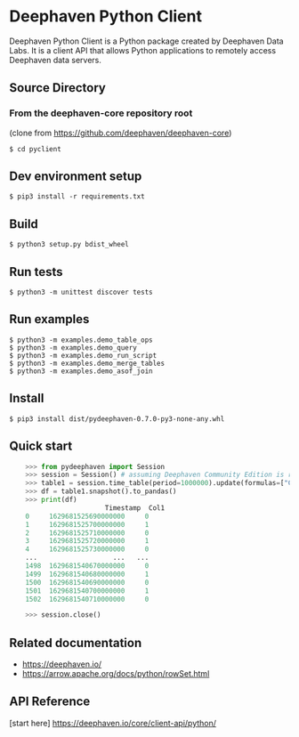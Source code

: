 
# Deephaven Python Client 

Deephaven Python Client is a Python package created by Deephaven Data Labs. It is a client API that allows Python applications to remotely access Deephaven data servers.

## Source Directory

### From the deephaven-core repository root 
(clone from https://github.com/deephaven/deephaven-core)
``` shell
$ cd pyclient
```
## Dev environment setup
``` shell
$ pip3 install -r requirements.txt
```

## Build
``` shell
$ python3 setup.py bdist_wheel
```
## Run tests
``` shell
$ python3 -m unittest discover tests

```
## Run examples
``` shell
$ python3 -m examples.demo_table_ops
$ python3 -m examples.demo_query
$ python3 -m examples.demo_run_script
$ python3 -m examples.demo_merge_tables
$ python3 -m examples.demo_asof_join

```
## Install
``` shell
$ pip3 install dist/pydeephaven-0.7.0-py3-none-any.whl
```
## Quick start

```python    
    >>> from pydeephaven import Session
    >>> session = Session() # assuming Deephaven Community Edition is running locally with the default configuration
    >>> table1 = session.time_table(period=1000000).update(formulas=["Col1 = i % 2"])
    >>> df = table1.snapshot().to_pandas()
    >>> print(df)
                        Timestamp  Col1
    0     1629681525690000000     0
    1     1629681525700000000     1
    2     1629681525710000000     0
    3     1629681525720000000     1
    4     1629681525730000000     0
    ...                   ...   ...
    1498  1629681540670000000     0
    1499  1629681540680000000     1
    1500  1629681540690000000     0
    1501  1629681540700000000     1
    1502  1629681540710000000     0

    >>> session.close()

```

## Related documentation
* https://deephaven.io/
* https://arrow.apache.org/docs/python/rowSet.html

## API Reference
[start here] https://deephaven.io/core/client-api/python/
